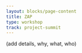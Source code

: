 ```yaml
---
layout: blocks/page-content
title: ZAP
type: workshop
track: project-summit
---
```


(add details, why, what, who)
